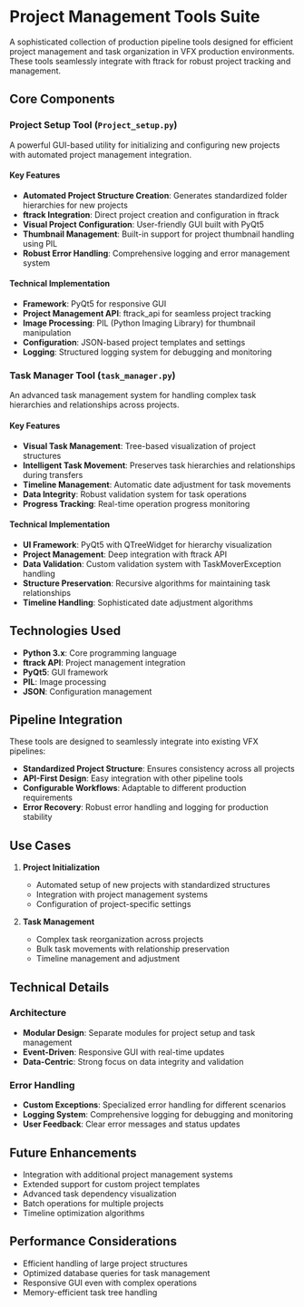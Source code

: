 # Project Management Tools Suite

A sophisticated collection of production pipeline tools designed for efficient project management and task organization in VFX production environments. These tools seamlessly integrate with ftrack for robust project tracking and management.

## Core Components

### Project Setup Tool (`Project_setup.py`)

A powerful GUI-based utility for initializing and configuring new projects with automated project management integration.

#### Key Features
- **Automated Project Structure Creation**: Generates standardized folder hierarchies for new projects
- **ftrack Integration**: Direct project creation and configuration in ftrack
- **Visual Project Configuration**: User-friendly GUI built with PyQt5
- **Thumbnail Management**: Built-in support for project thumbnail handling using PIL
- **Robust Error Handling**: Comprehensive logging and error management system

#### Technical Implementation
- **Framework**: PyQt5 for responsive GUI
- **Project Management API**: ftrack_api for seamless project tracking
- **Image Processing**: PIL (Python Imaging Library) for thumbnail manipulation
- **Configuration**: JSON-based project templates and settings
- **Logging**: Structured logging system for debugging and monitoring

### Task Manager Tool (`task_manager.py`)

An advanced task management system for handling complex task hierarchies and relationships across projects.

#### Key Features
- **Visual Task Management**: Tree-based visualization of project structures
- **Intelligent Task Movement**: Preserves task hierarchies and relationships during transfers
- **Timeline Management**: Automatic date adjustment for task movements
- **Data Integrity**: Robust validation system for task operations
- **Progress Tracking**: Real-time operation progress monitoring

#### Technical Implementation
- **UI Framework**: PyQt5 with QTreeWidget for hierarchy visualization
- **Project Management**: Deep integration with ftrack API
- **Data Validation**: Custom validation system with TaskMoverException handling
- **Structure Preservation**: Recursive algorithms for maintaining task relationships
- **Timeline Handling**: Sophisticated date adjustment algorithms

## Technologies Used

- **Python 3.x**: Core programming language
- **ftrack API**: Project management integration
- **PyQt5**: GUI framework
- **PIL**: Image processing
- **JSON**: Configuration management

## Pipeline Integration

These tools are designed to seamlessly integrate into existing VFX pipelines:

- **Standardized Project Structure**: Ensures consistency across all projects
- **API-First Design**: Easy integration with other pipeline tools
- **Configurable Workflows**: Adaptable to different production requirements
- **Error Recovery**: Robust error handling and logging for production stability

## Use Cases

1. **Project Initialization**
   - Automated setup of new projects with standardized structures
   - Integration with project management systems
   - Configuration of project-specific settings

2. **Task Management**
   - Complex task reorganization across projects
   - Bulk task movements with relationship preservation
   - Timeline management and adjustment

## Technical Details

### Architecture
- **Modular Design**: Separate modules for project setup and task management
- **Event-Driven**: Responsive GUI with real-time updates
- **Data-Centric**: Strong focus on data integrity and validation

### Error Handling
- **Custom Exceptions**: Specialized error handling for different scenarios
- **Logging System**: Comprehensive logging for debugging and monitoring
- **User Feedback**: Clear error messages and status updates

## Future Enhancements

- Integration with additional project management systems
- Extended support for custom project templates
- Advanced task dependency visualization
- Batch operations for multiple projects
- Timeline optimization algorithms

## Performance Considerations

- Efficient handling of large project structures
- Optimized database queries for task management
- Responsive GUI even with complex operations
- Memory-efficient task tree handling
